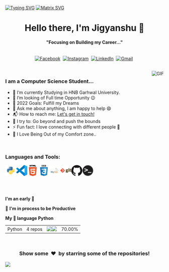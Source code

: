 [![Typing SVG](https://readme-typing-svg.herokuapp.com?font=Architects+Daughter&color=7AF79A&size=30&lines=Hey!+Welcome+to+my+Profile!;I'm+a+CS+Student...;And+I'm+a+proud+Indian)](https://git.io/typing-svg)
[![Matrix SVG](https://raw.githubusercontent.com/rodrigograca31/rodrigograca31/master/matrix.svg)](https://www.youtube.com/watch?v=SDkAGkd4NLc) 
<p>
  <h1 align="center"><b>Hello there, I'm Jigyanshu 👋</b></h1>
</p>

<p>
  <h4 align="center"><b>"Focusing on Building my Career..."</b></h4>
</p>

<p align="center">
  
</p>

<p align="center">
<br>
<a href="https://www.facebook.com/jizyanshu.gautam/"><img src="https://img.shields.io/badge/facebook-%231877F2.svg?&style=for-the-badge&logo=facebook&logoColor=white" alt="Facebook" /></a>&nbsp;
<a href="https://www.instagram.com/jigyanshu__17/"><img src="https://img.shields.io/badge/instagram-%23E4405F.svg?&style=for-the-badge&logo=instagram&logoColor=white" alt="Instagram" /></a>&nbsp;
<a href="https://www.linkedin.com/in/jigyanshu-gautam-3a98a2176/"><img src="https://img.shields.io/badge/linkedin-%230077B5.svg?&style=for-the-badge&logo=linkedin&logoColor=white" alt="LinkedIn" /></a>&nbsp;
<a href="https://mail.google.com/mail/u/0/#inbox"><img src="https://img.shields.io/badge/gmail-%23D14836.svg?&style=for-the-badge&logo=gmail&logoColor=white" alt="Gmail"/></a>&nbsp;
</p>

<br>

<img align="right" height="270px" alt="GIF" src="https://i.pinimg.com/originals/e4/26/70/e426702edf874b181aced1e2fa5c6cde.gif" />

### I am a Computer Science Student...
- 🌱 I’m currently Studying in HNB Garhwal University.
- 👯 I’m looking of Full time Opportunity :wink:
- 🥅 2022 Goals: Fulfill my Dreams
- 💬 Ask me about anything, I am happy to help :smile:
- 📬 How to reach me: [Let's get in touch!][linkedin]
- 🧗 I try to: Go beyond and push the bounds
- ⚡ Fun fact: I love connecting with different people :raised_hands:
- 🎯 I Love Being Out of my Comfort zone..

<br>

### Languages and Tools: 
<img align="left" alt="HTML5" width="35px" src="https://raw.githubusercontent.com/github/explore/80688e429a7d4ef2fca1e82350fe8e3517d3494d/topics/python/python.png" />
<img align="left" alt="Visual Studio Code" width="35px" src="https://raw.githubusercontent.com/github/explore/80688e429a7d4ef2fca1e82350fe8e3517d3494d/topics/visual-studio-code/visual-studio-code.png" />
<img align="left" alt="HTML5" width="35px" src="https://raw.githubusercontent.com/github/explore/80688e429a7d4ef2fca1e82350fe8e3517d3494d/topics/html/html.png" />
<img align="left" alt="CSS3" width="35px" src="https://raw.githubusercontent.com/github/explore/80688e429a7d4ef2fca1e82350fe8e3517d3494d/topics/css/css.png" />
<img align="left" alt="MySQL" width="35px" src="https://raw.githubusercontent.com/github/explore/80688e429a7d4ef2fca1e82350fe8e3517d3494d/topics/mysql/mysql.png" />
<img align="left" alt="Git" width="35px" src="https://raw.githubusercontent.com/github/explore/80688e429a7d4ef2fca1e82350fe8e3517d3494d/topics/git/git.png" />
<img align="left" alt="GitHub" width="35px" src="https://raw.githubusercontent.com/github/explore/78df643247d429f6cc873026c0622819ad797942/topics/github/github.png" />
<img align="left" alt="HTML5" width="35px" src="https://raw.githubusercontent.com/github/explore/80688e429a7d4ef2fca1e82350fe8e3517d3494d/topics/terminal/terminal.png" />

<br>
<br>
<br>
<br>

<br>

**I'm an early 🐤** 

📅 **I'm in process to be Productive** 

<!--END_SECTION_WEEKLY_COMMIT:readme-info-->

<!--START_SECTION_LANGUAGE:readme-info-->
**My 💖 language Python** 

| | | | |
| --- | --- | --- | --- |
|Python                   |4 repos|            ![](https://via.placeholder.com/208x22/000000/000000?text=+)![](https://via.placeholder.com/192x22/b8b8b8/b8b8b8?=text=+)|70.00%|

<!--END_SECTION_LANGUAGE:readme-info-->

<br>

<div align="center">
<h3 align="center">Show some &nbsp;❤️&nbsp; by starring some of the repositories!</h3>
</div><img src="https://github.com/punitkmryh/punitkmryh/blob/master/wave.svg" />

<!--[website]: -->


[instagram]:  https://www.instagram.com/jigyanshu__17/ 
[linkedin]:  https://www.linkedin.com/in/jigyanshu-gautam-3a98a2176/

